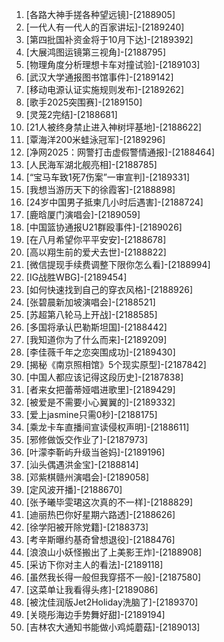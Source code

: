 
1. [各路大神手搓各种望远镜]-[2188905]
1. [一代人有一代人的百家讲坛]-[2189240]
1. [第四批国补资金将于10月下达]-[2189392]
1. [大展鸿图运镜第三视角]-[2188795]
1. [物理角度分析理想卡车对撞试验]-[2189103]
1. [武汉大学通报图书馆事件]-[2189142]
1. [移动电源认证实施规则发布]-[2189262]
1. [歌手2025突围赛]-[2189150]
1. [灵笼2完结]-[2188681]
1. [21人被终身禁止进入神树坪基地]-[2188622]
1. [覃海洋200米蛙泳冠军]-[2189296]
1. [净网2025：网警打击虚假警情通报]-[2188464]
1. [人民海军湖北舰亮相]-[2188785]
1. [“宝马车致1死7伤案”一审宣判]-[2189331]
1. [我想当游历天下的徐霞客]-[2188898]
1. [24岁中国男子抵柬几小时后遇害]-[2188724]
1. [鹿晗厦门演唱会]-[2189059]
1. [中国篮协通报U21群殴事件]-[2189026]
1. [在八月希望你平平安安]-[2188678]
1. [高以翔生前的爱犬去世]-[2188822]
1. [微信提现手续费调整下限你怎么看]-[2188994]
1. [IG战胜WBG]-[2189454]
1. [如何快速找到自己的穿衣风格]-[2188926]
1. [张碧晨新加坡演唱会]-[2188521]
1. [苏超第八轮马上开战]-[2188585]
1. [多国将承认巴勒斯坦国]-[2188442]
1. [我知道你为了什么而来]-[2189209]
1. [李佳薇千年之恋突围成功]-[2189430]
1. [揭秘《南京照相馆》5个现实原型]-[2187842]
1. [中国人都应该记得这段历史]-[2187838]
1. [者来女把蕾蒂娅唱进歌里]-[2189429]
1. [被爱是不需要小心翼翼的]-[2189332]
1. [爱上jasmine只需0秒]-[2188175]
1. [乘龙卡车直播间宣读侵权声明]-[2188611]
1. [邪修做饭交作业了]-[2187973]
1. [叶濛李靳屿升级当爸妈]-[2189196]
1. [汕头偶遇洪金宝]-[2188814]
1. [邓紫棋赣州演唱会]-[2189058]
1. [定风波开播]-[2188670]
1. [张予曦毕雯珺这次真的不一样]-[2188829]
1. [迪丽热巴你好星期六路透]-[2188626]
1. [徐学阳被开除党籍]-[2188373]
1. [考辛斯曝约基奇曾想退役]-[2188476]
1. [浪浪山小妖怪搬出了上美影王炸]-[2188908]
1. [采访下你对主人的看法]-[2189118]
1. [虽然我长得一般但我穿搭不一般]-[2187580]
1. [这菜单让我看得头疼]-[2189086]
1. [被沈佳润版Jet2Holiday洗脑了]-[2189370]
1. [关晓彤海边手势舞好甜]-[2189194]
1. [吉林农大通知书能做小鸡炖蘑菇]-[2189013]